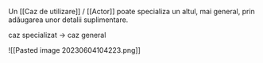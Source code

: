 Un [[Caz de utilizare]] / [[Actor]] poate specializa un altul, mai general, prin adăugarea unor detalii suplimentare.

caz specializat -> caz general

![[Pasted image 20230604104223.png]]
